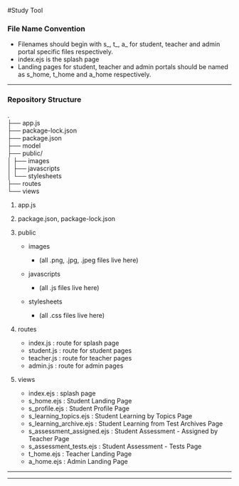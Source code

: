 #Study Tool

### File Name Convention
* Filenames should begin with s_, t_, a_ for student, teacher and admin portal specific files respectively.
* index.ejs is the splash page
* Landing pages for student, teacher and admin portals should be named as s_home, t_home and a_home respectively.

---


### Repository Structure
.  
├── app.js  
├── package-lock.json  
├── package.json  
├── model  
├── public/  
│   ├── images  
│   ├── javascripts  
│   └── stylesheets  
├── routes  
└── views  


1. app.js
2. package.json, package-lock.json
3. public
   - images
     - (all .png, .jpg, .jpeg files live here)
   
   - javascripts
     - (all .js files live here)

   - stylesheets
     - (all .css files live here)

2. routes
   - index.js : route for splash page
   - student.js : route for student pages
   - teacher.js : route for teacher pages
   - admin.js : route for admin pages

3. views
   - index.ejs : splash page
   - s_home.ejs : Student Landing Page
   - s_profile.ejs : Student Profile Page
   - s_learning_topics.ejs : Student Learning by Topics Page
   - s_learning_archive.ejs : Student Learning from Test Archives Page
   - s_assessment_assigned.ejs : Student Assessment - Assigned by Teacher Page
   - s_assessment_tests.ejs : Student Assessment - Tests Page
   - t_home.ejs : Teacher Landing Page
   - a_home.ejs : Admin Landing Page
 
---
 

---

